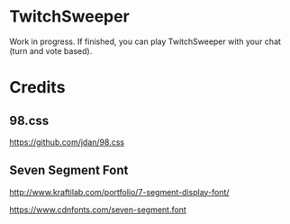 # TwitchSweeper
Work in progress. If finished, you can play TwitchSweeper with your chat (turn and vote based).

# Credits
## 98.css
https://github.com/jdan/98.css

## Seven Segment Font
http://www.kraftilab.com/portfolio/7-segment-display-font/

https://www.cdnfonts.com/seven-segment.font

